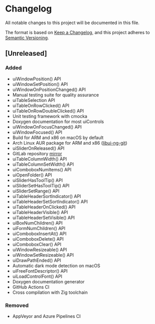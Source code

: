 # Changelog
All notable changes to this project will be documented in this file.

The format is based on [Keep a Changelog](https://keepachangelog.com/en/1.0.0/),
and this project adheres to [Semantic Versioning](https://semver.org/spec/v2.0.0.html).

## [Unreleased]

### Added

- uiWindowPosition() API
- uiWindowSetPosition() API
- uiWindowOnPositionChanged() API
- Manual testing suite for quality assurance
- uiTableSelection API
- uiTableOnRowClicked() API
- uiTableOnRowDoubleClicked() API
- Unit testing framework with cmocka
- Doxygen documentation for most uiControls
- uiWindowOnFocusChanged() API
- uiWindowFocused() API
- Build for ARM and x86 on macOS by default
- Arch Linux AUR package for ARM and x86 ([libui-ng-git](https://aur.archlinux.org/packages/libui-ng-git))
- uiSliderOnReleased() API
- GitLab repository [mirror](https://gitlab.com/libui-ng/libui-ng)
- uiTableColumnWidth() API
- uiTableColumnSetWidth() API
- uiComboboxNumItems() API
- uiOpenFolder() API
- uiSliderHasToolTip() API
- uiSliderSetHasToolTip() API
- uiSliderSetRange() API
- uiTableHeaderSortIndicator() API
- uiTableHeaderSetSortIndicator() API
- uiTableHeaderOnClicked() API
- uiTableHeaderVisible() API
- uiTableHeaderSetVisible() API
- uiBoxNumChildren() API
- uiFormNumChildren() API
- uiComboboxInsertAt() API
- uiComboboxDelete() API
- uiComboboxClear() API
- uiWindowResizeable() API
- uiWindowSetResizeable() API
- uiDrawPathEnded() API
- Automatic dark mode detection on macOS
- uiFreeFontDescriptor() API
- uiLoadControlFont() API
- Doxygen documentation generator
- GitHub Actions CI
- Cross compilation with Zig toolchain

### Removed
- AppVeyor and Azure Pipelines CI
